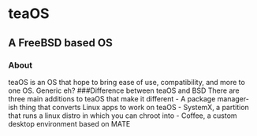 # teaOS
## A FreeBSD based OS
### About
teaOS is an OS that hope to bring ease of use, compatibility, and more to one OS. Generic eh?
###Difference between teaOS and BSD
There are three main additions to teaOS that make it different
        - A package manager-ish thing that converts Linux apps to work on teaOS
        - SystemX, a partition that runs a linux distro in which you can chroot into
        - Coffee, a custom desktop environment based on MATE



